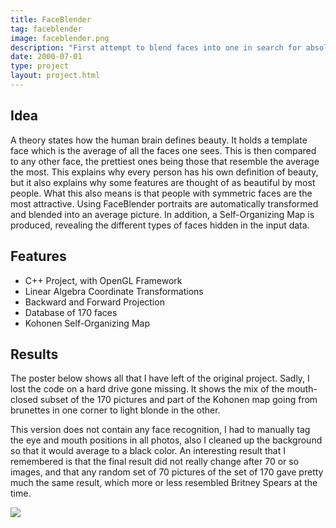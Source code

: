 ```yaml
---
title: FaceBlender
tag: faceblender
image: faceblender.png
description: "First attempt to blend faces into one in search for absolute beauty, coded from scratch. Main result at the time: all blends lead to Britney Spears lookalikes."
date: 2000-07-01
type: project
layout: project.html
---
```


## Idea
A theory states how the human brain defines beauty. It holds a template face which is the average of all the faces one sees. This is then compared to any other face, the prettiest ones being those that resemble the average the most. This explains why every person has his own definition of beauty, but it also explains why some features are thought of as beautiful by most people. What this also means is that people with symmetric faces are the most attractive. Using FaceBlender portraits are automatically transformed and blended into an average picture. In addition, a Self-Organizing Map is produced, revealing the different types of faces hidden in the input data.

## Features
* C++ Project, with OpenGL Framework
* Linear Algebra Coordinate Transformations
* Backward and Forward Projection
* Database of 170 faces
* Kohonen Self-Organizing Map

## Results
The poster below shows all that I have left of the original project. Sadly, I lost the code on a hard drive gone missing. It shows the mix of the mouth-closed subset of the 170 pictures and part of the Kohonen map going from brunettes in one corner to light blonde in the other.

This version does not contain any face recognition, I had to manually tag the eye and mouth positions in all photos, also I cleaned up the background so that it would average to a black color. An interesting result that I remembered is that the final result did not really change after 70 or so images, and that any random set of 70 pictures of the set of 170 gave pretty much the same result, which more or less resembled Britney Spears at the time.

<div class="embed-container embed-image">
<a href="/img/projects/faceblender-original-poster.png" target="blank"><img src="/img/projects/faceblender-original-poster.png"></a>
</div>
